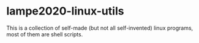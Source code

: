 # lampe2020-linux-utils
This is a collection of self-made (but not all self-invented) linux programs, most of them are shell scripts. 
